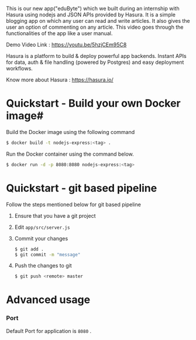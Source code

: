 This is our new app("eduByte") which we built during an internship with Hasura using nodejs and JSON APIs provided by Hasura. It is a simple blogging app on which any user can read and write articles. It also gives the user an option of commenting on any article. This video goes through the functionalities of the app like a user manual.

Demo Video Link :  https://youtu.be/5hzjCEm95C8

Hasura is a platform to build & deploy powerful app backends. Instant APIs for data, auth & file handling (powered by Postgres) and easy deployment workflows.

Know more about Hasura : https://hasura.io/

# Quickstart - Build your own Docker image#

Build the Docker image using the following command

```bash
$ docker build -t nodejs-express:<tag> .
```

Run the Docker container using the command below.

```bash
$ docker run -d -p 8080:8080 nodejs-express:<tag>
```

# Quickstart - git based pipeline

Follow the steps mentioned below for git based pipeline

1. Ensure that you have a git project
2. Edit `app/src/server.js`
3. Commit your changes

    ```bash
    $ git add .
    $ git commit -m "message"
    ```

4. Push the changes to git

    ```bash
    $ git push <remote> master
    ```

# Advanced usage

### **Port**

Default Port for application is `8080` .
